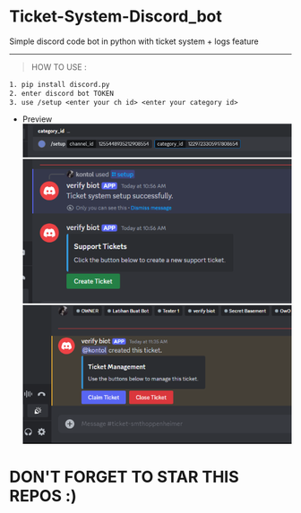 # Ticket-System-Discord_bot
Simple discord code bot in python with ticket system + logs feature

---
> HOW TO USE : </br>
```
1. pip install discord.py
2. enter discord bot TOKEN
3. use /setup <enter your ch id> <enter your category id>
```
- Preview</br>
![image img](/example1.png)</br>
![image img](/example.png)</br>
![image img](/example2.png)</br>

# DON'T FORGET TO STAR THIS REPOS :)
